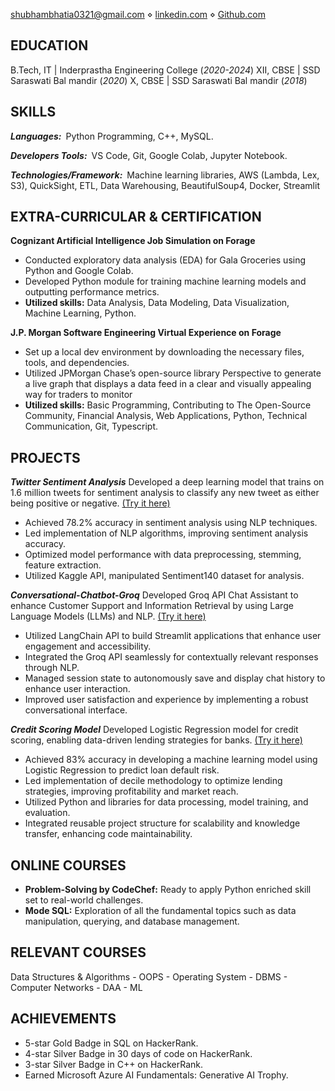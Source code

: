 [shubhambhatia0321@gmail.com](shubhambhatia2103@gmail.com) ⋄ [linkedin.com](https://www.linkedin.com/in/shubhambhatia2103/) ⋄ [Github.com](https://github.com/shubhambhatia2103)



## EDUCATION

B.Tech, IT | Inderprastha Engineering College (_2020-2024_)
XII, CBSE | SSD Saraswati Bal mandir (_2020_)
X, CBSE | SSD Saraswati Bal mandir (_2018_)

## SKILLS

***Languages:***&ensp;Python Programming, C++, MySQL.

***Developers Tools:***&ensp;VS Code, Git, Google Colab, Jupyter Notebook.

***Technologies/Framework:***&ensp;Machine learning libraries, AWS (Lambda, Lex, S3), QuickSight, ETL, Data Warehousing, BeautifulSoup4, Docker, Streamlit
## EXTRA-CURRICULAR & CERTIFICATION

**Cognizant Artificial Intelligence Job Simulation on Forage**

- Conducted exploratory data analysis (EDA) for Gala Groceries using Python and Google Colab.
- Developed Python module for training machine learning models and outputting performance metrics.
- **Utilized skills:** Data Analysis, Data Modeling, Data Visualization, Machine Learning, Python.

**J.P. Morgan Software Engineering Virtual Experience on Forage**

- Set up a local dev environment by downloading the necessary files, tools, and dependencies.
- Utilized JPMorgan Chase’s open-source library Perspective to generate a live graph that displays a data feed in a clear and visually appealing way for traders to monitor
- **Utilized skills:** Basic Programming, Contributing to The Open-Source Community, Financial Analysis, Web Applications, Python, Technical Communication, Git, Typescript.


## PROJECTS

***Twitter Sentiment Analysis*** Developed a deep learning model that trains on 1.6 million tweets for sentiment analysis to classify any new tweet as either being positive or negative. [(Try it here)](https://github.com/shubhambhatia2103/Twitter-Sentiment-Analysis)
- Achieved 78.2% accuracy in sentiment analysis using NLP techniques.
- Led implementation of NLP algorithms, improving sentiment analysis accuracy.
- Optimized model performance with data preprocessing, stemming, feature extraction.
- Utilized Kaggle API, manipulated Sentiment140 dataset for analysis.

***Conversational-Chatbot-Groq*** Developed Groq API Chat Assistant to enhance Customer Support and Information Retrieval by using Large Language Models (LLMs) and NLP. [(Try it here)](https://github.com/shubhambhatia2103/conversational-chatbot-groq)
- Utilized LangChain API to build Streamlit applications that enhance user engagement and accessibility.
- Integrated the Groq API seamlessly for contextually relevant responses through NLP.
- Managed session state to autonomously save and display chat history to enhance user interaction.
- Improved user satisfaction and experience by implementing a robust conversational interface.

***Credit Scoring Model*** Developed Logistic Regression model for credit scoring, enabling data-driven lending strategies for banks. [(Try it here)](https://github.com/shubhambhatia2103/Credit-Scoring-Model)
- Achieved 83% accuracy in developing a machine learning model using Logistic Regression to predict loan default risk.
- Led implementation of decile methodology to optimize lending strategies, improving profitability and market reach.
- Utilized Python and libraries for data processing, model training, and evaluation.
- Integrated reusable project structure for scalability and knowledge transfer, enhancing code maintainability.

## ONLINE COURSES

- **Problem-Solving by CodeChef:** Ready to apply Python enriched skill set to real-world challenges.
- **Mode SQL:** Exploration of all the fundamental topics such as data manipulation, querying, and database management.


## RELEVANT COURSES

Data Structures & Algorithms - OOPS - Operating System - DBMS - Computer Networks - DAA - ML


## ACHIEVEMENTS

- 5-star Gold Badge in SQL on HackerRank.
- 4-star Silver Badge in 30 days of code on HackerRank.
- 3-star Silver Badge in C++ on HackerRank.
- Earned Microsoft Azure AI Fundamentals: Generative AI Trophy.


